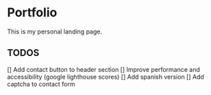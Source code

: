 # Portfolio

This is my personal landing page.

## TODOS

[] Add contact button to header section
[] Improve performance and accessibility (google lighthouse scores)
[] Add spanish version
[] Add captcha to contact form
